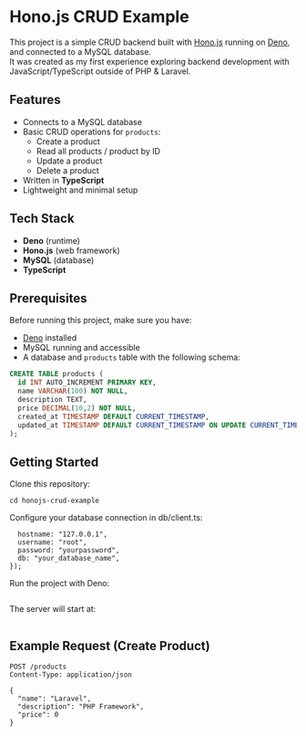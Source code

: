 # Hono.js CRUD Example

This project is a simple CRUD backend built with [Hono.js](https://hono.dev/) running on [Deno](https://deno.land/), and connected to a MySQL database.  
It was created as my first experience exploring backend development with JavaScript/TypeScript outside of PHP & Laravel.

## Features

- Connects to a MySQL database
- Basic CRUD operations for `products`:
  - Create a product
  - Read all products / product by ID
  - Update a product
  - Delete a product
- Written in **TypeScript**
- Lightweight and minimal setup

## Tech Stack

- **Deno** (runtime)
- **Hono.js** (web framework)
- **MySQL** (database)
- **TypeScript**

## Prerequisites

Before running this project, make sure you have:

- [Deno](https://deno.land/) installed
- MySQL running and accessible
- A database and `products` table with the following schema:

```sql
CREATE TABLE products (
  id INT AUTO_INCREMENT PRIMARY KEY,
  name VARCHAR(100) NOT NULL,
  description TEXT,
  price DECIMAL(10,2) NOT NULL,
  created_at TIMESTAMP DEFAULT CURRENT_TIMESTAMP,
  updated_at TIMESTAMP DEFAULT CURRENT_TIMESTAMP ON UPDATE CURRENT_TIMESTAMP
);
```

## Getting Started

Clone this repository:

```git clone https://github.com/your-username/honojs-crud-example.git
cd honojs-crud-example

```

Configure your database connection in db/client.ts:

```export const client = await new Client().connect({
  hostname: "127.0.0.1",
  username: "root",
  password: "yourpassword",
  db: "your_database_name",
});
```

Run the project with Deno:

```deno run --allow-net --allow-env --allow-read main.ts

```

The server will start at:

```http://localhost:8000

```

## Example Request (Create Product)

```
POST /products
Content-Type: application/json

{
  "name": "Laravel",
  "description": "PHP Framework",
  "price": 0
}
```
